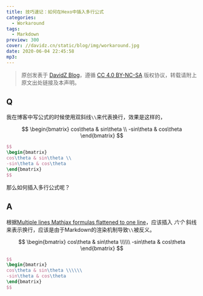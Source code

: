 ```yaml
---
title: 技巧速记：如何在Hexo中插入多行公式
categories:
  - Workaround
tags:
  - Markdown
preview: 300
cover: //davidz.cn/static/blog/img/workaround.jpg
date: 2020-06-04 22:45:58
mp3:
---
```


> 原创发表于 [DavidZ Blog](https://blog.davidz.cn)，遵循 [CC 4.0 BY-NC-SA](https://creativecommons.org/licenses/by-nc-sa/4.0/legalcode) 版权协议，转载请附上原文出处链接及本声明。

## Q

我在博客中写公式的时候使用双斜线`\\`来代表换行，效果是这样的，

$$
\begin{bmatrix}
cos\theta & sin\theta \\
-sin\theta & cos\theta
\end{bmatrix}
$$

```latex
$$
\begin{bmatrix}
cos\theta & sin\theta \\
-sin\theta & cos\theta
\end{bmatrix}
$$
```

那么如何插入多行公式呢？

## A

根据[Multiple lines Mathjax formulas flattened to one line](https://github.com/gcushen/hugo-academic/issues/291#issuecomment-334746889)，应该插入 _六个_ 斜线来表示换行，应该是由于Markdown的渲染机制导致`\\`被反义。

$$
\begin{bmatrix}
cos\theta & sin\theta \\\\\\
-sin\theta & cos\theta
\end{bmatrix}
$$

```latex
$$
\begin{bmatrix}
cos\theta & sin\theta \\\\\\
-sin\theta & cos\theta
\end{bmatrix}
$$
```
